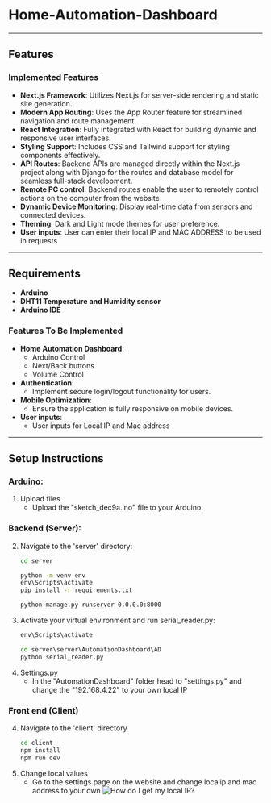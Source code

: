 # Home-Automation-Dashboard

---
## Features

### Implemented Features
- **Next.js Framework**: Utilizes Next.js for server-side rendering and static site generation.
- **Modern App Routing**: Uses the App Router feature for streamlined navigation and route management.
- **React Integration**: Fully integrated with React for building dynamic and responsive user interfaces.
- **Styling Support**: Includes CSS and Tailwind support for styling components effectively.
- **API Routes**: Backend APIs are managed directly within the Next.js project along with Django for the routes and database model for seamless full-stack development.
- **Remote PC control**: Backend routes enable the user to remotely control actions on the computer from the website
- **Dynamic Device Monitoring**: Display real-time data from sensors and connected devices.
- **Theming**: Dark and Light mode themes for user preference.
- **User inputs**: User can enter their local IP and MAC ADDRESS to be used in requests


---
## Requirements
- **Arduino**
- **DHT11 Temperature and Humidity sensor**
- **Arduino IDE**
  

### Features To Be Implemented
- **Home Automation Dashboard**:
  - Arduino Control
  - Next/Back buttons
  - Volume Control
- **Authentication**:
  - Implement secure login/logout functionality for users.
- **Mobile Optimization**:
  - Ensure the application is fully responsive on mobile devices.
- **User inputs**:
  - User inputs for Local IP and Mac address



---
## Setup Instructions
### Arduino:
1. Upload files
   - Upload the "sketch_dec9a.ino" file to your Arduino.
### Backend (Server):
2. Navigate to the 'server' directory:
   ```cmd
   cd server

   python -m venv env
   env\Scripts\activate
   pip install -r requirements.txt

   python manage.py runserver 0.0.0.0:8000
3. Activate your virtual environment and run serial_reader.py:
   ```cmd
   env\Scripts\activate

   cd server\server\AutomationDashboard\AD
   python serial_reader.py
4. Settings.py
   - In the "AutomationDashboard" folder head to "settings.py" and change the "192.168.4.22" to your own local IP

### Front end (Client)
4. Navigate to the 'client' directory
   ```cmd
   cd client
   npm install
   npm run dev
5. Change local values
   - Go to the settings page on the website and change localip and mac address to your own
   ![How do I get my local IP?](https://www.whatismybrowser.com/detect/what-is-my-local-ip-address/)
